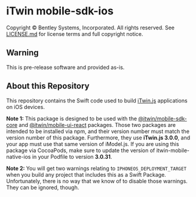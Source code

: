 # iTwin mobile-sdk-ios

Copyright © Bentley Systems, Incorporated. All rights reserved. See [LICENSE.md](./LICENSE.md) for license terms and full copyright notice.

## Warning

This is pre-release software and provided as-is.

## About this Repository

This repository contains the Swift code used to build [iTwin.js](http://www.itwinjs.org) applications on iOS devices.

__Note 1:__ This package is designed to be used with the [@itwin/mobile-sdk-core](https://github.com/iTwin/mobile-sdk-core) and [@itwin/mobile-ui-react](https://github.com/iTwin/mobile-ui-react) packages. Those two packages are intended to be installed via npm, and their version number must match the version number of this package. Furthermore, they use __iTwin.js 3.0.0__, and your app must use that same version of iModel.js. If you are using this package via CocoaPods, make sure to update the version of itwin-mobile-native-ios in your Podfile to version __3.0.31__.

__Note 2:__ You will get two warnings relating to `IPHONEOS_DEPLOYMENT_TARGET` when you build any project that includes this as a Swift Package. Unfortunately, there is no way that we know of to disable those warnings. They can be ignored, though.
